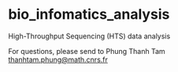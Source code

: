 # bio_infomatics_analysis
High-Throughput Sequencing (HTS) data analysis

For questions, please send to Phung Thanh Tam <thanhtam.phung@math.cnrs.fr> 
